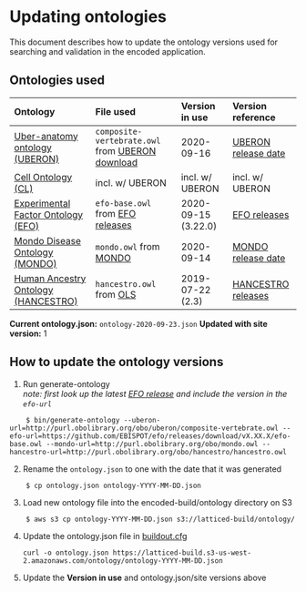 Updating ontologies
=========================

This document describes how to update the ontology versions used for searching and validation in the encoded application.

Ontologies used
---------------- 

| Ontology |  File used | Version in use | Version reference |
|:--|:--|:--|:--|
| [Uber-anatomy ontology (UBERON)] | `composite-vertebrate.owl` from [UBERON download] | 2020-09-16 | [UBERON release date] |
| [Cell Ontology (CL)] | incl. w/ UBERON | incl. w/ UBERON | incl. w/ UBERON |
| [Experimental Factor Ontology (EFO)] | `efo-base.owl` from [EFO releases] | 2020-09-15 (3.22.0) | [EFO releases] |
| [Mondo Disease Ontology (MONDO)] | `mondo.owl` from [MONDO] | 2020-09-14 | [MONDO release date] |
| [Human Ancestry Ontology (HANCESTRO)] | `hancestro.owl` from [OLS] | 2019-07-22 (2.3) | [HANCESTRO releases] |

**Current ontology.json:** `ontology-2020-09-23.json`
**Updated with site version:** 1

How to update the ontology versions
---------------- 

1. Run generate-ontology  
*note: first look up the latest [EFO release] and include the version in the `efo-url`*
```
	$ bin/generate-ontology --uberon-url=http://purl.obolibrary.org/obo/uberon/composite-vertebrate.owl --efo-url=https://github.com/EBISPOT/efo/releases/download/vX.XX.X/efo-base.owl --mondo-url=http://purl.obolibrary.org/obo/mondo.owl --hancestro-url=http://purl.obolibrary.org/obo/hancestro/hancestro.owl
```

2. Rename the `ontology.json` to one with the date that it was generated
```
	$ cp ontology.json ontology-YYYY-MM-DD.json
```
3. Load new ontology file into the encoded-build/ontology directory on S3
```
	$ aws s3 cp ontology-YYYY-MM-DD.json s3://latticed-build/ontology/
```
4.  Update the ontology.json file in [buildout.cfg]

	`curl -o ontology.json https://latticed-build.s3-us-west-2.amazonaws.com/ontology/ontology-YYYY-MM-DD.json`

5.  Update the **Version in use** and ontology.json/site versions above


[Uber-anatomy ontology (UBERON)]: http://uberon.org/
[UBERON download]: http://uberon.github.io/downloads.html
[UBERON release date]: http://svn.code.sf.net/p/obo/svn/uberon/releases/
[Cell Ontology (CL)]: https://github.com/obophenotype/cell-ontology
[Experimental Factor Ontology (EFO)]: http://www.ebi.ac.uk/efo
[EFO releases]: https://github.com/EBISPOT/efo/releases
[EFO release]: https://github.com/EBISPOT/efo/releases
[Mondo Disease Ontology (MONDO)]: http://obofoundry.org/ontology/mondo.html
[MONDO]: http://obofoundry.org/ontology/mondo.html
[MONDO release date]: https://github.com/monarch-initiative/mondo/releases
[Human Ancestry Ontology (HANCESTRO)]: https://github.com/EBISPOT/ancestro
[OLS]: https://www.ebi.ac.uk/ols/ontologies/hancestro
[HANCESTRO releases]: https://github.com/EBISPOT/ancestro/releases
[buildout.cfg]: ../../../buildout.cfg
